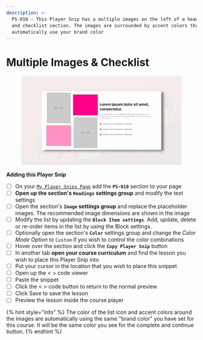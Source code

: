 ```yaml
---
description: >-
  PS-010 - This Player Snip has a multiple images on the left of a heading, text
  and checklist section. The images are surrounded by accent colors that
  automatically use your brand color
---
```


# Multiple Images & Checklist

<figure><img src="../../.gitbook/assets/164072custom_site_themesidaGJWnQ (1).jpeg" alt=""><figcaption></figcaption></figure>

**Adding this Player Snip**

* [ ] On your [`My Player Snips Page`](../../how-to-guides.md#how-to-create-a-my-snips-page) add the **`PS-010`** section to your page
* [ ] **Open up the section's `Headings` settings group** and modify the text settings&#x20;
* [ ] Open the section's **`Image` settings group** and replace the placeholder images. The recommended image dimensions are shown in the image
* [ ] Modify the list by updating the **`Block Item settings`**. Add, update, delete or re-order items in the list by using the Block settings.
* [ ] Optionally open the section's **`Color`** settings group and change the _Color Mode Option_ to `Custom` if you wish to control the color combinations
* [ ] Hover over the section and click the **`Copy Player Snip`** button
* [ ] In another tab **open your course curriculum** and find the lesson you wish to place this Player Snip into
* [ ] Put your cursor in the location that you wish to place this snippet&#x20;
* [ ] Open up the < > code viewer
* [ ] Paste the snippet
* [ ] Click the < > code button to return to the normal preview
* [ ] Click Save to save the lesson
* [ ] Preview the lesson inside the course player

{% hint style="info" %}
The color of the list icon and accent colors around the images are automatically using the same "brand color" you have set for this course. It will be the same color you see for the complete and continue button.
{% endhint %}

##
